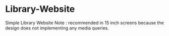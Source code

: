 # Library-Website
Simple Library Website
Note : recommended in 15 inch screens because the design does not implementing any media queries.
